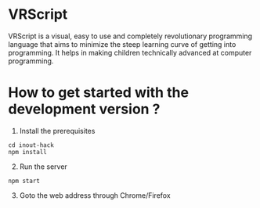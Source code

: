 # VRScript

VRScript is a visual, easy to use and completely revolutionary programming language that aims to minimize the steep learning curve of getting into programming.
It helps in making children technically advanced at computer programming.


# How to get started with the development version ?

1. Install the prerequisites

```git clone https://github.com/satyamtg/inout-hack.git
cd inout-hack
npm install
```

2. Run the server

`npm start`

3. Goto the web address through Chrome/Firefox
